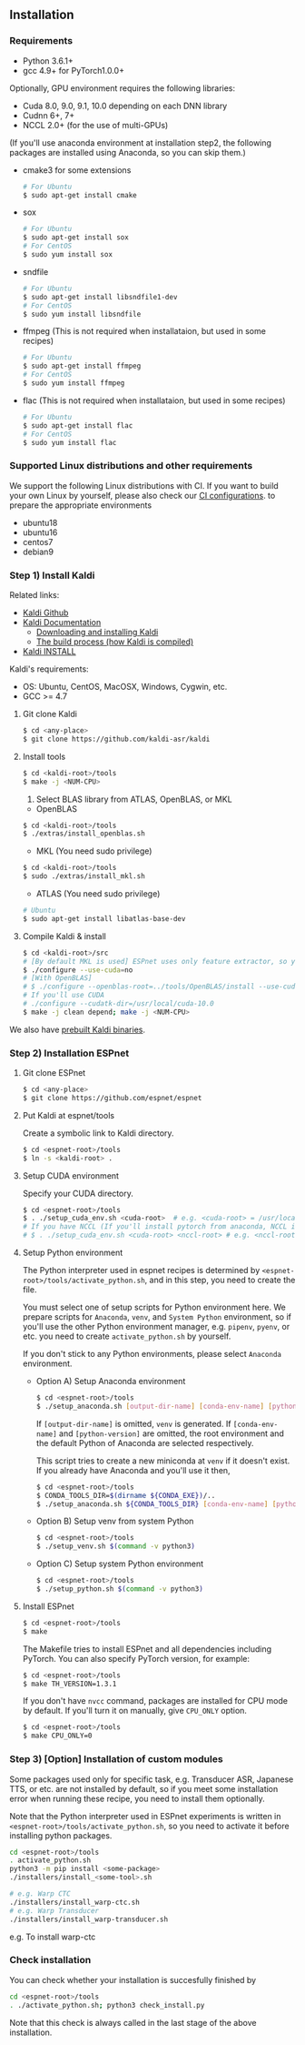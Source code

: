 ## Installation
### Requirements

- Python 3.6.1+
- gcc 4.9+ for PyTorch1.0.0+

Optionally, GPU environment requires the following libraries:

- Cuda 8.0, 9.0, 9.1, 10.0 depending on each DNN library
- Cudnn 6+, 7+
- NCCL 2.0+ (for the use of multi-GPUs)

(If you'll use anaconda environment at installation step2,
the following packages are installed using Anaconda, so you can skip them.)

- cmake3 for some extensions
    ```sh
    # For Ubuntu
    $ sudo apt-get install cmake
    ```
- sox
    ```sh
    # For Ubuntu
    $ sudo apt-get install sox
    # For CentOS
    $ sudo yum install sox
    ```
- sndfile
    ```sh
    # For Ubuntu
    $ sudo apt-get install libsndfile1-dev
    # For CentOS
    $ sudo yum install libsndfile
    ```
- ffmpeg (This is not required when installataion, but used in some recipes)
    ```sh
    # For Ubuntu
    $ sudo apt-get install ffmpeg
    # For CentOS
    $ sudo yum install ffmpeg
    ```
- flac (This is not required when installataion, but used in some recipes)
    ```sh
    # For Ubuntu
    $ sudo apt-get install flac
    # For CentOS
    $ sudo yum install flac
    ```

### Supported Linux distributions and other requirements

We support the following Linux distributions with CI. If you want to build your own Linux by yourself,
please also check our [CI configurations](https://github.com/espnet/espnet/blob/master/.circleci/config.yml).
to prepare the appropriate environments

- ubuntu18
- ubuntu16
- centos7
- debian9


### Step 1) Install Kaldi
Related links:
- [Kaldi Github](https://github.com/kaldi-asr/kaldi)
- [Kaldi Documentation](https://kaldi-asr.org/)
  - [Downloading and installing Kaldi](https://kaldi-asr.org/doc/install.html)
  - [The build process (how Kaldi is compiled)](https://kaldi-asr.org/doc/build_setup.html)
- [Kaldi INSTALL](https://github.com/kaldi-asr/kaldi/blob/master/INSTALL)

Kaldi's requirements:
- OS: Ubuntu, CentOS, MacOSX, Windows, Cygwin, etc.
- GCC >= 4.7

1. Git clone Kaldi

    ```sh
    $ cd <any-place>
    $ git clone https://github.com/kaldi-asr/kaldi
    ```
1. Install tools

    ```sh
    $ cd <kaldi-root>/tools
    $ make -j <NUM-CPU>
    ```
    1. Select BLAS library from ATLAS, OpenBLAS, or MKL

    - OpenBLAS

    ```sh
    $ cd <kaldi-root>/tools
    $ ./extras/install_openblas.sh
    ```
    - MKL (You need sudo privilege)

    ```sh
    $ cd <kaldi-root>/tools
    $ sudo ./extras/install_mkl.sh
    ```
    - ATLAS (You need sudo privilege)

    ```sh
    # Ubuntu
    $ sudo apt-get install libatlas-base-dev
    ```

1. Compile Kaldi & install

    ```sh
    $ cd <kaldi-root>/src
    # [By default MKL is used] ESPnet uses only feature extractor, so you can disable CUDA
    $ ./configure --use-cuda=no
    # [With OpenBLAS]
    # $ ./configure --openblas-root=../tools/OpenBLAS/install --use-cuda=no
    # If you'll use CUDA
    # ./configure --cudatk-dir=/usr/local/cuda-10.0
    $ make -j clean depend; make -j <NUM-CPU>
    ```
We also have [prebuilt Kaldi binaries](https://github.com/espnet/espnet/blob/master/ci/install_kaldi.sh).

### Step 2) Installation ESPnet
1. Git clone ESPnet
    ```sh
    $ cd <any-place>
    $ git clone https://github.com/espnet/espnet
    ```
1. Put Kaldi at espnet/tools

    Create a symbolic link to Kaldi directory.

    ```sh
    $ cd <espnet-root>/tools
    $ ln -s <kaldi-root> .
    ```
1. Setup CUDA environment

    Specify your CUDA directory.

    ```sh
    $ cd <espnet-root>/tools
    $ . ./setup_cuda_env.sh <cuda-root>  # e.g. <cuda-root> = /usr/local/cuda
    # If you have NCCL (If you'll install pytorch from anaconda, NCCL is also bundled, so you don't need to give it)
    # $ . ./setup_cuda_env.sh <cuda-root> <nccl-root> # e.g. <nccl-root> = /usr/local/nccl
    ```
1. Setup Python environment

    The Python interpreter used in espnet recipes is determined by `<espnet-root>/tools/activate_python.sh`,
    and in this step, you need to create the file.

    You must select one of setup scripts for Python environment here.
    We prepare scripts for `Anaconda`, `venv`, and `System Python` environment, so
    if you'll use the other Python environment manager, e.g. `pipenv`, `pyenv`, or etc.
    you need to create `activate_python.sh` by yourself.

    If you don't stick to any Python environments, please select `Anaconda` environment.

    - Option A) Setup Anaconda environment

        ```sh
        $ cd <espnet-root>/tools
        $ ./setup_anaconda.sh [output-dir-name] [conda-env-name] [python-version]
        ```
        If `[output-dir-name]` is omitted, `venv` is generated.
        If `[conda-env-name]` and `[python-version]` are omitted,
        the root environment and the default Python of Anaconda are selected respectively.

        This script tries to create a new miniconda at `venv` if it doesn't exist.
        If you already have Anaconda and you'll use it then,

        ```sh
        $ cd <espnet-root>/tools
        $ CONDA_TOOLS_DIR=$(dirname ${CONDA_EXE})/..
        $ ./setup_anaconda.sh ${CONDA_TOOLS_DIR} [conda-env-name] [python-version]
        ```

    - Option B) Setup venv from system Python

        ```sh
        $ cd <espnet-root>/tools
        $ ./setup_venv.sh $(command -v python3)
        ```

    - Option C) Setup system Python environment

        ```sh
        $ cd <espnet-root>/tools
        $ ./setup_python.sh $(command -v python3)
        ```
1. Install ESPnet

    ```sh
    $ cd <espnet-root>/tools
    $ make
    ```

    The Makefile tries to install ESPnet and all dependencies including PyTorch.
    You can also specify PyTorch version, for example:

    ```sh
    $ cd <espnet-root>/tools
    $ make TH_VERSION=1.3.1
    ```

    If you don't have `nvcc` command, packages are installed for CPU mode by default.
    If you'll turn it on manually, give `CPU_ONLY` option.

    ```sh
    $ cd <espnet-root>/tools
    $ make CPU_ONLY=0
    ```

### Step 3) [Option] Installation of custom modules
Some packages used only for specific task, e.g. Transducer ASR, Japanese TTS, or etc. are not installed by default, 
so if you meet some installation error when running these recipe, you need to install them optionally.

Note that the Python interpreter used in ESPnet experiments is written in `<espnet-root>/tools/activate_python.sh`,
so you need to activate it before installing python packages.

```sh
cd <espnet-root>/tools
. activate_python.sh
python3 -m pip install <some-package>
./installers/install_<some-tool>.sh

# e.g. Warp CTC 
./installers/install_warp-ctc.sh
# e.g. Warp Transducer
./installers/install_warp-transducer.sh
```

e.g. To install warp-ctc

### Check installation
You can check whether your installation is succesfully finished by
```sh
cd <espnet-root>/tools
. ./activate_python.sh; python3 check_install.py
```
Note that this check is always called in the last stage of the above installation.
